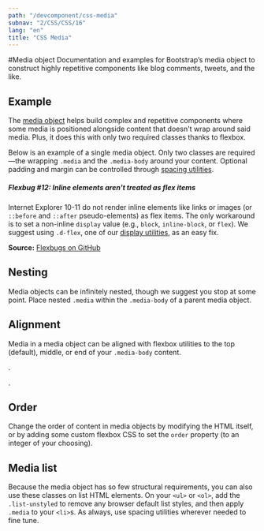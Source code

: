 ```yaml
---
path: "/devcomponent/css-media"
subnav: "2/CSS/CSS/16"
lang: "en"
title: "CSS Media"
---
```


#Media object
Documentation and examples for Bootstrap’s media object to construct highly repetitive components like blog comments, tweets, and the like.

## Example

The [media object](http://www.stubbornella.org/content/2010/06/25/the-media-object-saves-hundreds-of-lines-of-code/) helps build complex and repetitive components where some media is positioned alongside content that doesn't wrap around said media. Plus, it does this with only two required classes thanks to flexbox.

Below is an example of a single media object. Only two classes are required—the wrapping `.media` and the `.media-body` around your content. Optional padding and margin can be controlled through [spacing utilities](../component/grids-and-spacing).
<htmlmediaexample1 />

##### Flexbug #12: Inline elements aren't treated as flex items

Internet Explorer 10-11 do not render inline elements like links or images (or `::before` and `::after` pseudo-elements) as flex items. The only workaround is to set a non-inline `display` value (e.g., `block`, `inline-block`, or `flex`). We suggest using `.d-flex`, one of our [display utilities](../component/grids-and-spacing), as an easy fix.

**Source:** [Flexbugs on GitHub](https://github.com/philipwalton/flexbugs#flexbug-12)

## Nesting

Media objects can be infinitely nested, though we suggest you stop at some point. Place nested `.media` within the `.media-body` of a parent media object.
<htmlmediaexample2 />

## Alignment

Media in a media object can be aligned with flexbox utilities to the top (default), middle, or end of your `.media-body` content.
<htmlmediaexample3 />

.
<htmlmediaexample4 />

.
<htmlmediaexample5 />

## Order

Change the order of content in media objects by modifying the HTML itself, or by adding some custom flexbox CSS to set the `order` property (to an integer of your choosing).
<htmlmediaexample6 />

## Media list

Because the media object has so few structural requirements, you can also use these classes on list HTML elements. On your `<ul>` or `<ol>`, add the `.list-unstyled` to remove any browser default list styles, and then apply `.media` to your `<li>`s. As always, use spacing utilities wherever needed to fine tune.
<htmlmediaexample7 />
